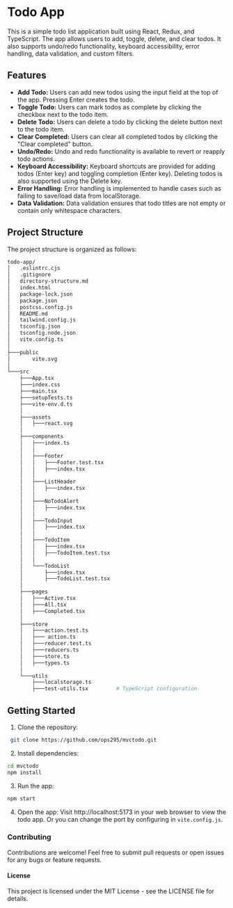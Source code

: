 # Todo App
This is a simple todo list application built using React, Redux, and TypeScript. The app allows users to add, toggle, delete, and clear todos. It also supports undo/redo functionality, keyboard accessibility, error handling, data validation, and custom filters.

## Features
- **Add Todo:** Users can add new todos using the input field at the top of the app. Pressing Enter creates the todo.
- **Toggle Todo:** Users can mark todos as complete by clicking the checkbox next to the todo item.
- **Delete Todo:** Users can delete a todo by clicking the delete button next to the todo item.
- **Clear Completed:** Users can clear all completed todos by clicking the "Clear completed" button.
- **Undo/Redo:** Undo and redo functionality is available to revert or reapply todo actions.
- **Keyboard Accessibility:** Keyboard shortcuts are provided for adding todos (Enter key) and toggling completion (Enter key). Deleting todos is also supported using the Delete key.
- **Error Handling:** Error handling is implemented to handle cases such as failing to save/load data from localStorage.
- **Data Validation:** Data validation ensures that todo titles are not empty or contain only whitespace characters.

## Project Structure
The project structure is organized as follows:

```bash
todo-app/
│   .eslintrc.cjs
│   .gitignore
│   directory-structure.md
│   index.html
│   package-lock.json
│   package.json
│   postcss.config.js
│   README.md
│   tailwind.config.js
│   tsconfig.json
│   tsconfig.node.json
│   vite.config.ts
│
├───public
│       vite.svg
│
└───src
    ├───App.tsx
    ├───index.css
    ├───main.tsx
    ├───setupTests.ts
    ├───vite-env.d.ts
    │
    ├───assets
    │   ├───react.svg
    │
    ├───components
    │   ├───index.ts
    │   │
    │   ├───Footer
    │   │   ├───Footer.test.tsx
    │   │   ├───index.tsx
    │   │
    │   ├───ListHeader
    │   │   ├───index.tsx
    │   │
    │   ├───NoTodoAlert
    │   │   ├───index.tsx
    │   │
    │   ├───TodoInput
    │   │   ├───index.tsx
    │   │
    │   ├───TodoItem
    │   │   ├───index.tsx
    │   │   ├───TodoItem.test.tsx
    │   │
    │   └───TodoList
    │       ├───index.tsx
    │       ├───TodoList.test.tsx
    │
    ├───pages
    │   ├───Active.tsx
    │   ├───All.tsx
    │   ├───Completed.tsx
    │
    ├───store
    │   ├───action.test.ts
    │   ├─── action.ts
    │   ├───reducer.test.ts
    │   ├───reducers.ts
    │   ├───store.ts
    │   ├───types.ts
    │
    └───utils
        ├───localstorage.ts
        ├───test-utils.tsx         # TypeScript configuration
```
## Getting Started
1. Clone the repository:
 ```bash
  git clone https://github.com/ops295/mvctodo.git
```
2. Install dependencies:
 ```bash
 cd mvctodo
 npm install
 ```
3. Run the app:
```bash
npm start
```
4. Open the app:
Visit http://localhost:5173 in your web browser to view the todo app. Or you can change the port by configuring in `vite.config.js`.

###  Contributing
Contributions are welcome! Feel free to submit pull requests or open issues for any bugs or feature requests.

#### License
This project is licensed under the MIT License - see the LICENSE file for details.